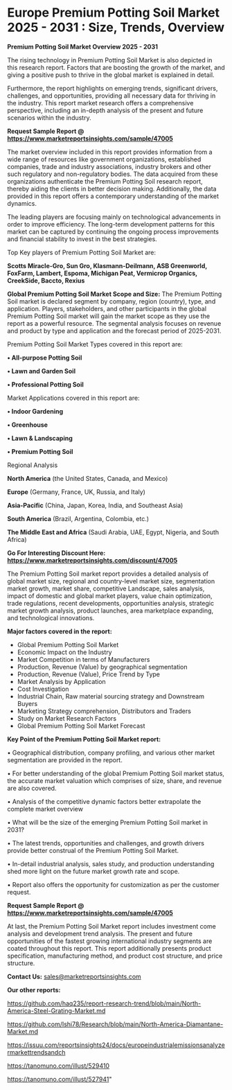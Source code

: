 # Europe Premium Potting Soil Market 2025 - 2031 : Size, Trends, Overview

<Strong> Premium Potting Soil Market Overview 2025 - 2031</strong>

The rising technology in Premium Potting Soil Market is also depicted in this research report. Factors that are boosting the growth of the market, and giving a positive push to thrive in the global market is explained in detail.

Furthermore, the report highlights on emerging trends, significant drivers, challenges, and opportunities, providing all necessary data for thriving in the industry. This report market research offers a comprehensive perspective, including an in-depth analysis of the present and future scenarios within the industry.

<strong>Request Sample Report @ <a href=https://www.marketreportsinsights.com/sample/47005>https://www.marketreportsinsights.com/sample/47005</a></strong>

The market overview included in this report provides information from a wide range of resources like government organizations, established companies, trade and industry associations, industry brokers and other such regulatory and non-regulatory bodies. The data acquired from these organizations authenticate the Premium Potting Soil research report, thereby aiding the clients in better decision making. Additionally, the data provided in this report offers a contemporary understanding of the market dynamics.

The leading players are focusing mainly on technological advancements in order to improve efficiency. The long-term development patterns for this market can be captured by continuing the ongoing process improvements and financial stability to invest in the best strategies.

Top Key players of Premium Potting Soil Market are:

<strong>Scotts Miracle-Gro, Sun Gro, Klasmann-Deilmann, ASB Greenworld, FoxFarm, Lambert, Espoma, Michigan Peat, Vermicrop Organics, CreekSide, Baccto, Rexius</strong>

<strong><b>Global Premium Potting Soil Market Scope and Size:</b></strong>
The Premium Potting Soil market is declared segment by company, region (country), type, and application. Players, stakeholders, and other participants in the global Premium Potting Soil market will gain the market scope as they use the report as a powerful resource. The segmental analysis focuses on revenue and product by type and application and the forecast period of 2025-2031.

Premium Potting Soil Market Types covered in this report are:

<strong>•  All-purpose Potting Soil

•  Lawn and Garden Soil

•  Professional Potting Soil</strong>

Market Applications covered in this report are:

<strong>•  Indoor Gardening

•  Greenhouse

•  Lawn & Landscaping

•  Premium Potting Soil</strong> 

Regional Analysis

<strong>North America</strong> (the United States, Canada, and Mexico)

<strong>Europe</strong> (Germany, France, UK, Russia, and Italy)

<strong>Asia-Pacific</strong> (China, Japan, Korea, India, and Southeast Asia)

<strong>South America</strong> (Brazil, Argentina, Colombia, etc.)

<strong>The Middle East and Africa</strong> (Saudi Arabia, UAE, Egypt, Nigeria, and South Africa)

<strong>Go For Interesting Discount Here: <a href=https://www.marketreportsinsights.com/discount/47005>https://www.marketreportsinsights.com/discount/47005</a></strong>

The Premium Potting Soil market report provides a detailed analysis of global market size, regional and country-level market size, segmentation market growth, market share, competitive Landscape, sales analysis, impact of domestic and global market players, value chain optimization, trade regulations, recent developments, opportunities analysis, strategic market growth analysis, product launches, area marketplace expanding, and technological innovations.

<strong><b>Major factors covered in the report:</b></strong>
<ul>
  <li>Global Premium Potting Soil Market </li>
  <li>Economic Impact on the Industry</li>
  <li>Market Competition in terms of Manufacturers</li>
  <li>Production, Revenue (Value) by geographical segmentation</li>
  <li>Production, Revenue (Value), Price Trend by Type</li>
  <li>Market Analysis by Application</li>
  <li>Cost Investigation</li>
  <li>Industrial Chain, Raw material sourcing strategy and Downstream Buyers</li>
  <li>Marketing Strategy comprehension, Distributors and Traders</li>
  <li>Study on Market Research Factors</li>
  <li>Global Premium Potting Soil Market Forecast</li>
</ul>

<strong><b>Key Point of the Premium Potting Soil Market report:</b></strong>

• Geographical distribution, company profiling, and various other market segmentation are provided in the report.

• For better understanding of the global Premium Potting Soil market status, the accurate market valuation which comprises of size, share, and revenue are also covered.

• Analysis of the competitive dynamic factors better extrapolate the complete market overview

• What will be the size of the emerging Premium Potting Soil market in 2031?

• The latest trends, opportunities and challenges, and growth drivers provide better construal of the Premium Potting Soil Market.

• In-detail industrial analysis, sales study, and production understanding shed more light on the future market growth rate and scope.

• Report also offers the opportunity for customization as per the customer request.

<strong>Request Sample Report @ <a href=https://www.marketreportsinsights.com/sample/47005>https://www.marketreportsinsights.com/sample/47005</a></strong>

At last, the Premium Potting Soil Market report includes investment come analysis and development trend analysis. The present and future opportunities of the fastest growing international industry segments are coated throughout this report. This report additionally presents product specification, manufacturing method, and product cost structure, and price structure.

<strong>Contact Us:</strong>
sales@marketreportsinsights.com

<strong>Our other reports:</strong>

<a href=https://github.com/haq235/report-research-trend/blob/main/North-America-Steel-Grating-Market.md>https://github.com/haq235/report-research-trend/blob/main/North-America-Steel-Grating-Market.md</a>

<a href=https://github.com/Ishi78/Research/blob/main/North-America-Diamantane-Market.md>https://github.com/Ishi78/Research/blob/main/North-America-Diamantane-Market.md</a>

<a href=https://issuu.com/reportsinsights24/docs/europeindustrialemissionsanalyzermarkettrendsandch>https://issuu.com/reportsinsights24/docs/europeindustrialemissionsanalyzermarkettrendsandch</a>

<a href=https://tanomuno.com/illust/529410>https://tanomuno.com/illust/529410</a>

<a href=https://tanomuno.com/illust/527941>https://tanomuno.com/illust/527941</a>"
